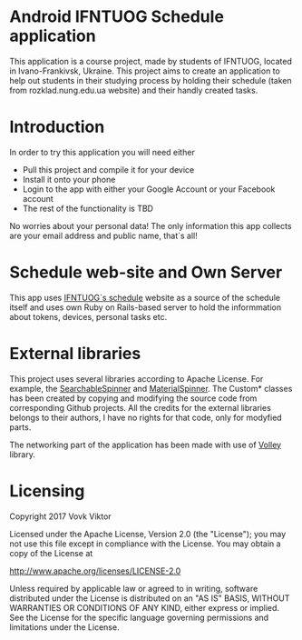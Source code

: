 # Android IFNTUOG Schedule application
This application is a course project, made by students of IFNTUOG, located in Ivano-Frankivsk, Ukraine. This project aims to create an application to help out students in their studying process by holding their schedule (taken from rozklad.nung.edu.ua website) and their handly created tasks.
# Introduction
In order to try this application you will need either
* Pull this project and compile it for your device
* Install it onto your phone
* Login to the app with either your Google Account or your Facebook account
* The rest of the functionality is TBD

No worries about your personal data! The only information this app collects are your email address and public name, that\`s all!
# Schedule web-site and Own Server
This app uses [IFNTUOG\`s schedule][4]  website as a source of the schedule itself and uses own Ruby on Rails-based server to hold the informmation about tokens, devices, personal tasks etc.
# External libraries 
This project uses several libraries according to Apache License. For example, the [SearchableSpinner][1] and [MaterialSpinner][2]. The Custom* classes has been created by copying and modifying the source code from corresponding Github projects. All the credits for the external libraries belongs to their authors, I have no rights for that code, only for modyfied parts.

The networking part of the application has been made with use of [Volley][3] library.
# Licensing

Copyright 2017 Vovk Viktor

Licensed under the Apache License, Version 2.0 (the "License");
you may not use this file except in compliance with the License.
You may obtain a copy of the License at

   http://www.apache.org/licenses/LICENSE-2.0

Unless required by applicable law or agreed to in writing, software
distributed under the License is distributed on an "AS IS" BASIS,
WITHOUT WARRANTIES OR CONDITIONS OF ANY KIND, either express or implied.
See the License for the specific language governing permissions and
limitations under the License.

[1]: https://goo.gl/knZb5e
[2]: https://goo.gl/gRtGef
[3]: https://goo.gl/G9XTvw
[4]: http://rozklad.nung.edu.ua
